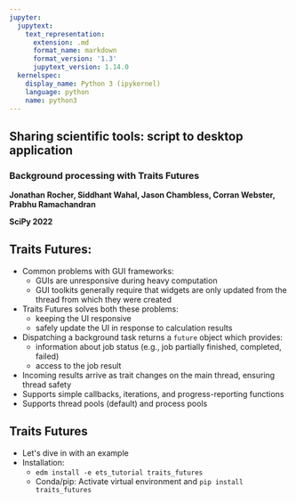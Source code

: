```yaml
---
jupyter:
  jupytext:
    text_representation:
      extension: .md
      format_name: markdown
      format_version: '1.3'
      jupytext_version: 1.14.0
  kernelspec:
    display_name: Python 3 (ipykernel)
    language: python
    name: python3
---
```


<!-- #region slideshow={"slide_type": "slide"} -->
## Sharing scientific tools: script to desktop application

### Background processing with Traits Futures

**Jonathan Rocher, Siddhant Wahal, Jason Chambless, Corran Webster, Prabhu Ramachandran**

**SciPy 2022**

<!-- #endregion -->

<!-- #region slideshow={"slide_type": "slide"} -->
## Traits Futures:

- Common problems with GUI frameworks:
    - GUIs are unresponsive during heavy computation
    - GUI toolkits generally require that widgets are only updated from the
      thread from which they were created
- Traits Futures solves both these problems:
    - keeping the UI responsive
    - safely update the UI in response to calculation results
- Dispatching a background task returns a `future` object which provides:
    - information about job status (e.g., job partially finished, completed,
      failed)
    - access to the job result
- Incoming results arrive as trait changes on the main thread, ensuring thread
  safety
- Supports simple callbacks, iterations, and progress-reporting functions
- Supports thread pools (default) and process pools

<!-- #endregion -->

<!-- #region slideshow={"slide_type": "slide"} -->
## Traits Futures
- Let's dive in with an example
- Installation:
    - `edm install -e ets_tutorial traits_futures`
    - Conda/pip: Activate virtual environment and `pip install traits_futures`

<!-- #endregion -->